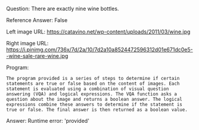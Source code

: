 Question: There are exactly nine wine bottles.

Reference Answer: False

Left image URL: https://catavino.net/wp-content/uploads/2011/03/wine.jpg

Right image URL: https://i.pinimg.com/736x/7d/2a/10/7d2a10a8524472596312d01e671dc0e5--wine-sale-rare-wine.jpg

Program:

```
The program provided is a series of steps to determine if certain statements are true or false based on the content of images. Each statement is evaluated using a combination of visual question answering (VQA) and logical expressions. The VQA function asks a question about the image and returns a boolean answer. The logical expressions combine these answers to determine if the statement is true or false. The final answer is then returned as a boolean value.
```
Answer: Runtime error: 'provided'

